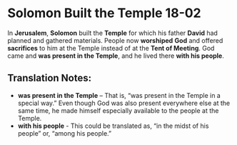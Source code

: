 Solomon Built the Temple 18-02
================================


In **Jerusalem**, **Solomon** built the **Temple** for which his father
**David** had planned and gathered materials. People now **worshiped**
**God** and offered **sacrifices** to him at the Temple instead of at
the **Tent of Meeting**.  God came and **was present in the Temple**,
and he lived there **with his people**.

Translation Notes:
------------------

-   **was present in the Temple** – That is, “was present in the
Temple
    in a special way.” Even though God was also present everywhere
    else at the same time, he made himself especially available to the
    people at the Temple.
-   **with his people** - This could be translated as, “in the midst of
    his people” or, “among his people.”

